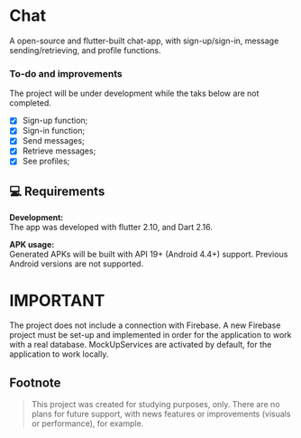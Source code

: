 
# Chat

A open-source and flutter-built chat-app, with sign-up/sign-in, message sending/retrieving, and profile functions.

### To-do and improvements

The project will be under development while the taks below are not completed.

- [x] Sign-up function;
- [x] Sign-in function;
- [x] Send messages;
- [x] Retrieve messages;
- [x] See profiles;

## 💻 Requirements

**Development:**<br>
The app was developed with flutter 2.10, and Dart 2.16.

**APK usage:**<br>
Generated APKs will be built with API 19+ (Android 4.4+) support. Previous Android versions are not supported.

# IMPORTANT
The project does not include a connection with Firebase. A new Firebase project must be set-up and implemented in order for the application to work with a real database.
MockUpServices are activated by default, for the application to work locally.

## Footnote

> This project was created for studying purposes, only. There are no plans for future support, with news features or improvements (visuals or performance), for example.